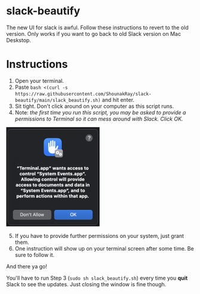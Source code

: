 # slack-beautify
The new UI for slack is awful. Follow these instructions to revert to the old version.
Only works if you want to go back to old Slack version on Mac Deskstop.

# Instructions
1. Open your terminal.
2. Paste `bash <(curl -s https://raw.githubusercontent.com/ShounakRay/slack-beautify/main/slack_beautify.sh)` and hit enter.
3. Sit tight. Don't click around on your computer as this script runs.
4. Note: *the first time you run this script, you may be asked to provide a permissions to Terminal so it can mess around with Slack. Click OK.*

<img src="permission.png?raw=true" width="250">

5. If you have to provide further permissions on your system, just grant them.
6. One instruction will show up on your terminal screen after some time. Be sure to follow it.

And there ya go!

You'll have to run Step 3 (`sudo sh slack_beautify.sh`) every time you **quit** Slack to see the updates.
Just closing the window is fine though.
